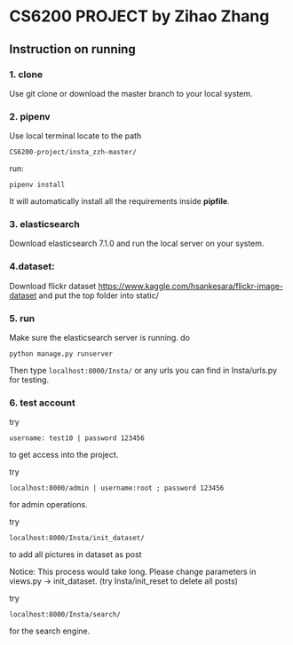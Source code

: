 # CS6200 PROJECT  by Zihao Zhang

## Instruction on running

### 1. clone

Use git clone or download the master branch to your local system.

### 2. pipenv

Use local terminal locate to the path

```
CS6200-project/insta_zzh-master/ 
```

run:
```
pipenv install
```
It will automatically install all the requirements inside **pipfile**.

### 3. elasticsearch

Download elasticsearch 7.1.0 and run the local server on your system.

### 4.dataset:

Download flickr dataset https://www.kaggle.com/hsankesara/flickr-image-dataset and put the top folder into static/

### 5. run

Make sure the elasticsearch server is running. do
```
python manage.py runserver
```
Then type ``` localhost:8000/Insta/ ``` or any urls you can find in Insta/urls.py for testing.

### 6. test account

try
```
username: test10 | password 123456
```
to get access into the project.

try

```
localhost:8000/admin | username:root ; password 123456 
```
for admin operations.

try
```
localhost:8000/Insta/init_dataset/
```
to add all pictures in dataset as post 

Notice: This process would take long. Please change parameters in views.py -> init_dataset. (try Insta/init_reset to delete all posts)

try
```
localhost:8000/Insta/search/
```
for the search engine.





